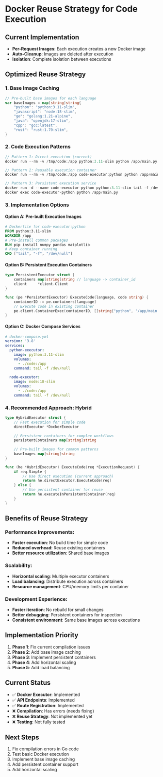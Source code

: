 # Docker Reuse Strategy for Code Execution

## Current Implementation
- **Per-Request Images**: Each execution creates a new Docker image
- **Auto-Cleanup**: Images are deleted after execution
- **Isolation**: Complete isolation between executions

## Optimized Reuse Strategy

### 1. **Base Image Caching**
```go
// Pre-built base images for each language
var baseImages = map[string]string{
    "python": "python:3.11-slim",
    "javascript": "node:18-slim", 
    "go": "golang:1.21-alpine",
    "java": "openjdk:17-slim",
    "cpp": "gcc:latest",
    "rust": "rust:1.70-slim",
}
```

### 2. **Code Execution Patterns**
```go
// Pattern 1: Direct execution (current)
docker run --rm -v /tmp/code:/app python:3.11-slim python /app/main.py

// Pattern 2: Reusable execution container
docker run --rm -v /tmp/code:/app code-executor:python python /app/main.py

// Pattern 3: Persistent execution service
docker run -d --name code-executor-python python:3.11-slim tail -f /dev/null
docker exec code-executor-python python /app/main.py
```

### 3. **Implementation Options**

#### Option A: **Pre-built Execution Images**
```dockerfile
# Dockerfile for code-executor:python
FROM python:3.11-slim
WORKDIR /app
# Pre-install common packages
RUN pip install numpy pandas matplotlib
# Keep container running
CMD ["tail", "-f", "/dev/null"]
```

#### Option B: **Persistent Execution Containers**
```go
type PersistentExecutor struct {
    containers map[string]string // language -> container_id
    client     *client.Client
}

func (pe *PersistentExecutor) ExecuteCode(language, code string) {
    containerID := pe.containers[language]
    // Execute code in existing container
    pe.client.ContainerExec(containerID, []string{"python", "/app/main.py"})
}
```

#### Option C: **Docker Compose Services**
```yaml
# docker-compose.yml
version: '3.8'
services:
  python-executor:
    image: python:3.11-slim
    volumes:
      - ./code:/app
    command: tail -f /dev/null
    
  node-executor:
    image: node:18-slim
    volumes:
      - ./code:/app
    command: tail -f /dev/null
```

### 4. **Recommended Approach: Hybrid**

```go
type HybridExecutor struct {
    // Fast execution for simple code
    directExecutor *DockerExecutor
    
    // Persistent containers for complex workflows
    persistentContainers map[string]string
    
    // Pre-built images for common patterns
    baseImages map[string]string
}

func (he *HybridExecutor) ExecuteCode(req *ExecutionRequest) {
    if req.Simple {
        // Use direct execution (current approach)
        return he.directExecutor.ExecuteCode(req)
    } else {
        // Use persistent container for reuse
        return he.executeInPersistentContainer(req)
    }
}
```

## Benefits of Reuse Strategy

### **Performance Improvements:**
- **Faster execution**: No build time for simple code
- **Reduced overhead**: Reuse existing containers
- **Better resource utilization**: Shared base images

### **Scalability:**
- **Horizontal scaling**: Multiple executor containers
- **Load balancing**: Distribute execution across containers
- **Resource management**: CPU/memory limits per container

### **Development Experience:**
- **Faster iteration**: No rebuild for small changes
- **Better debugging**: Persistent containers for inspection
- **Consistent environment**: Same base images across executions

## Implementation Priority

1. **Phase 1**: Fix current compilation issues
2. **Phase 2**: Add base image caching
3. **Phase 3**: Implement persistent containers
4. **Phase 4**: Add horizontal scaling
5. **Phase 5**: Add load balancing

## Current Status

- ✅ **Docker Executor**: Implemented
- ✅ **API Endpoints**: Implemented  
- ✅ **Route Registration**: Implemented
- ❌ **Compilation**: Has errors (needs fixing)
- ❌ **Reuse Strategy**: Not implemented yet
- ❌ **Testing**: Not fully tested

## Next Steps

1. Fix compilation errors in Go code
2. Test basic Docker execution
3. Implement base image caching
4. Add persistent container support
5. Add horizontal scaling
